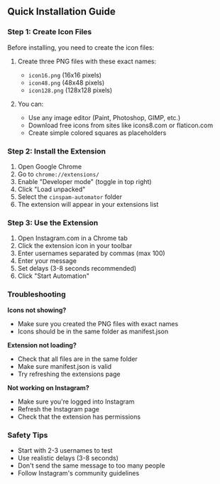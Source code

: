## Quick Installation Guide

### Step 1: Create Icon Files
Before installing, you need to create the icon files:

1. Create three PNG files with these exact names:
   - `icon16.png` (16x16 pixels)
   - `icon48.png` (48x48 pixels) 
   - `icon128.png` (128x128 pixels)

2. You can:
   - Use any image editor (Paint, Photoshop, GIMP, etc.)
   - Download free icons from sites like icons8.com or flaticon.com
   - Create simple colored squares as placeholders

### Step 2: Install the Extension

1. Open Google Chrome
2. Go to `chrome://extensions/`
3. Enable "Developer mode" (toggle in top right)
4. Click "Load unpacked"
5. Select the `cinspam-automator` folder
6. The extension will appear in your extensions list

### Step 3: Use the Extension

1. Open Instagram.com in a Chrome tab
2. Click the extension icon in your toolbar
3. Enter usernames separated by commas (max 100)
4. Enter your message
5. Set delays (3-8 seconds recommended)
6. Click "Start Automation"

### Troubleshooting

**Icons not showing?**
- Make sure you created the PNG files with exact names
- Icons should be in the same folder as manifest.json

**Extension not loading?**
- Check that all files are in the same folder
- Make sure manifest.json is valid
- Try refreshing the extensions page

**Not working on Instagram?**
- Make sure you're logged into Instagram
- Refresh the Instagram page
- Check that the extension has permissions

### Safety Tips

- Start with 2-3 usernames to test
- Use realistic delays (3-8 seconds)
- Don't send the same message to too many people
- Follow Instagram's community guidelines
